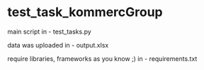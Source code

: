 # test_task_kommercGroup

main script in - test_tasks.py

data was uploaded in - output.xlsx

require libraries, frameworks as you know ;) in - requirements.txt
